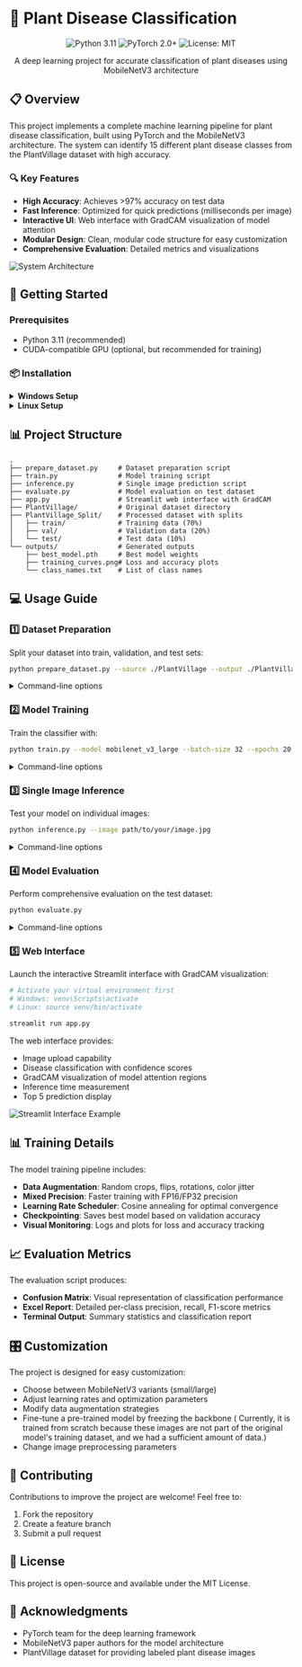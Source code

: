 # 🌿 Plant Disease Classification

<div align="center">
  <img src="https://img.shields.io/badge/Python-3.11-blue.svg" alt="Python 3.11">
  <img src="https://img.shields.io/badge/PyTorch-2.0+-orange.svg" alt="PyTorch 2.0+">
  <img src="https://img.shields.io/badge/License-MIT-green.svg" alt="License: MIT">
</div>

<p align="center">
  A deep learning project for accurate classification of plant diseases using MobileNetV3 architecture
</p>

## 📋 Overview

This project implements a complete machine learning pipeline for plant disease classification, built using PyTorch and the MobileNetV3 architecture. The system can identify 15 different plant disease classes from the PlantVillage dataset with high accuracy.

### 🔍 Key Features

- **High Accuracy**: Achieves >97% accuracy on test data
- **Fast Inference**: Optimized for quick predictions (milliseconds per image)
- **Interactive UI**: Web interface with GradCAM visualization of model attention
- **Modular Design**: Clean, modular code structure for easy customization
- **Comprehensive Evaluation**: Detailed metrics and visualizations

![System Architecture](https://mermaid.ink/img/pako:eNp1kc9OwzAMxl8l8nkH2DjRJoSgQmOIE5rlkJq0haVN5ThDQ913x0k42DbmU2z_Pn-O5ZELrQkzUeiQu0wWxVOjGNkNWj0B-DcKhNIZFP0WIRVg-Gd2C0YMKJIAHk-hLpYRfNDBfaA0Z6RLVG3rydXI6YIIGRnTc7wRvtjVlOu7oVzPOyEYjCPIW6g0KcSF0-vl_5Lp3ZlDVOaS2nwkMY3aVcYBzs6Xk5Grc0IMNUR2B_USuuR1rZNjbvF8Wkw5ULpwzIg3CW9dPeM0Oa9OuVfWxXq43GFzlaPJoZFt-ZnzLtvXadVT-bWOzvVrC5e0Pu75z1ZCPt9-wEzEqWnPeUeVZppF6Uh35NZUu4iHPGgmO4hScXPYR-IbjLNK6Qgl04rxmDXGdpJDxuAVZfzAG2PY9htGEcog?type=png)

## 🚀 Getting Started

### Prerequisites

- Python 3.11 (recommended)
- CUDA-compatible GPU (optional, but recommended for training)

### 📦 Installation

<details>
<summary><b>Windows Setup</b></summary>

```bash
# Create a new virtual environment
python -m venv venv

# Activate the virtual environment
venv\Scripts\activate

# Install dependencies
pip install -r requirements.txt
```
</details>

<details>
<summary><b>Linux Setup</b></summary>

```bash
# Create a new virtual environment
python -m venv venv

# Activate the virtual environment
source venv/bin/activate

# Install dependencies
pip install -r requirements.txt
```
</details>

## 📊 Project Structure

```
.
├── prepare_dataset.py     # Dataset preparation script
├── train.py               # Model training script 
├── inference.py           # Single image prediction script
├── evaluate.py            # Model evaluation on test dataset
├── app.py                 # Streamlit web interface with GradCAM
├── PlantVillage/          # Original dataset directory
├── PlantVillage_Split/    # Processed dataset with splits
│   ├── train/             # Training data (70%)
│   ├── val/               # Validation data (20%)
│   └── test/              # Test data (10%)
└── outputs/               # Generated outputs
    ├── best_model.pth     # Best model weights
    ├── training_curves.png# Loss and accuracy plots
    └── class_names.txt    # List of class names
```

## 💻 Usage Guide

### 1️⃣ Dataset Preparation

Split your dataset into train, validation, and test sets:

```bash
python prepare_dataset.py --source ./PlantVillage --output ./PlantVillage_Split --train-ratio 0.7 --val-ratio 0.2 --test-ratio 0.1
```

<details>
<summary>Command-line options</summary>

- `--source`: Source directory containing class folders
- `--output`: Output directory for the split dataset
- `--train-ratio`: Proportion of data for training (default: 0.7)
- `--val-ratio`: Proportion of data for validation (default: 0.2)
- `--test-ratio`: Proportion of data for testing (default: 0.1)
- `--seed`: Random seed for reproducibility (default: 42)
</details>

### 2️⃣ Model Training

Train the classifier with:

```bash
python train.py --model mobilenet_v3_large --batch-size 32 --epochs 20 --lr 0.001
```

<details>
<summary>Command-line options</summary>

- `--data-dir`: Path to dataset directory (default: ./PlantVillage_Split)
- `--img-size`: Input image size (default: 224)
- `--batch-size`: Batch size for training (default: 32)
- `--num-workers`: Number of data loading workers (default: 4)
- `--model`: Model architecture (choices: mobilenet_v3_small, mobilenet_v3_large)
- `--pretrained`: Use pretrained weights (default: True)
- `--freeze-backbone`: Train only the classifier head (default: False)
- `--epochs`: Number of training epochs (default: 20)
- `--lr`: Learning rate (default: 0.001)
- `--weight-decay`: Weight decay factor (default: 1e-4)
- `--mixed-precision`: Enable mixed precision training (default: True)
- `--seed`: Random seed (default: 42)
- `--output-dir`: Output directory (default: ./outputs)
</details>

### 3️⃣ Single Image Inference

Test your model on individual images:

```bash
python inference.py --image path/to/your/image.jpg
```

<details>
<summary>Command-line options</summary>

- `--image`: Path to the input image (required)
- `--model-path`: Path to the trained model file (default: ./outputs/best_model.pth)
- `--model-type`: Model architecture (default: mobilenet_v3_large)
- `--class-names`: Path to class names file (default: ./outputs/class_names.txt)
- `--img-size`: Input image size (default: 224)
</details>

### 4️⃣ Model Evaluation

Perform comprehensive evaluation on the test dataset:

```bash
python evaluate.py
```

<details>
<summary>Command-line options</summary>

- `--data-dir`: Path to test data directory (default: ./PlantVillage_Split/test)
- `--model-path`: Path to the model file (default: ./outputs/best_model.pth)
- `--model-type`: Model architecture (default: mobilenet_v3_large)
- `--class-names`: Path to class names file (default: ./outputs/class_names.txt)
- `--img-size`: Input image size (default: 224)
- `--batch-size`: Batch size for evaluation (default: 64)
- `--num-workers`: Number of data loading workers (default: 4)
- `--output-dir`: Directory for evaluation results (default: ./evaluation)
</details>

### 5️⃣ Web Interface

Launch the interactive Streamlit interface with GradCAM visualization:

```bash
# Activate your virtual environment first
# Windows: venv\Scripts\activate
# Linux: source venv/bin/activate

streamlit run app.py
```

The web interface provides:
- Image upload capability
- Disease classification with confidence scores
- GradCAM visualization of model attention regions
- Inference time measurement
- Top 5 prediction display

![Streamlit Interface Example](https://mermaid.ink/img/pako:eNplkU1rwzAMhv-K0XUZJGtv9aGwHsZg7GOM0YtiK4nBH8F2xyj97_OSlrXdTrL1PpIl6UQ10ZjOZPHDjkdkM7_Bt7pqkOZAJKRhQZzfRtMcxgGNl0x-A8Ia1YbO_rQiJV6p2iHTKKRnKgdMXK5Vhkh3KvGZPdq2rNHEoMWGgLcJOWvhCi1qz2Ib7VAkhtFExvq52u9pLxDYv0jMg2_rMtTREm2-QDZJJAqxEGRqQWQecA1xAJJgIW8yScQ8cT4sQPQtgAueBtMgKZhQvXYyiBbDKNiDezFw05PbzPM8NeXvdtYPcFQ8qULNJNyJz7F_-kf1qcSjN27J2aZ1s1NlbabFLJFdMcNZFTOPdZwK8TgxYTMp-8Z-2a1p8L3_0a8ZVd3UdXtuO6psZNlRm8lCuoQqFHukxmbjVxsm5fpNkv8Go1qpiVDyQcleQE2WRZ3JQ4Q9KPQj7cw43Qbj43c-?type=png)

## 📊 Training Details

The model training pipeline includes:

- **Data Augmentation**: Random crops, flips, rotations, color jitter
- **Mixed Precision**: Faster training with FP16/FP32 precision
- **Learning Rate Scheduler**: Cosine annealing for optimal convergence
- **Checkpointing**: Saves best model based on validation accuracy
- **Visual Monitoring**: Logs and plots for loss and accuracy tracking

## 📈 Evaluation Metrics

The evaluation script produces:

- **Confusion Matrix**: Visual representation of classification performance
- **Excel Report**: Detailed per-class precision, recall, F1-score metrics
- **Terminal Output**: Summary statistics and classification report

## 🎛️ Customization

The project is designed for easy customization:

- Choose between MobileNetV3 variants (small/large)
- Adjust learning rates and optimization parameters
- Modify data augmentation strategies
- Fine-tune a pre-trained model by freezing the backbone ( Currently, it is trained from scratch because these images are not part of the original model's training dataset, and we had a sufficient amount of data.)
- Change image preprocessing parameters

## 🤝 Contributing

Contributions to improve the project are welcome! Feel free to:

1. Fork the repository
2. Create a feature branch
3. Submit a pull request

## 📄 License

This project is open-source and available under the MIT License.

## 🙏 Acknowledgments

- PyTorch team for the deep learning framework
- MobileNetV3 paper authors for the model architecture
- PlantVillage dataset for providing labeled plant disease images 
